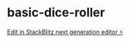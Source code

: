 # basic-dice-roller

[Edit in StackBlitz next generation editor ⚡️](https://stackblitz.com/~/github.com/selliott08/basic-dice-roller)